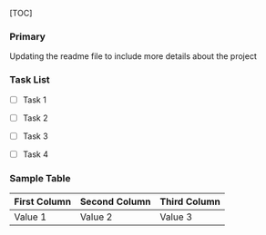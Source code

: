 [TOC]


### Primary
Updating the readme file to include more details about the project




### Task List
- [ ] Task 1
- [ ] Task 2
- [ ] Task 3
- [ ] Task 4


### Sample Table
First Column | Second Column | Third Column | 
--- | --- | --- |
Value 1 | Value 2 | Value 3 

